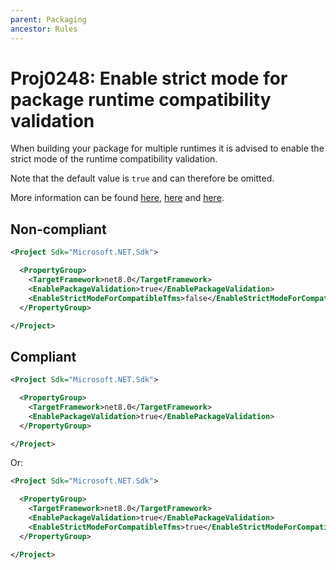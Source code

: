 ```yaml
---
parent: Packaging
ancestor: Rules
---
```


# Proj0248: Enable strict mode for package runtime compatibility validation
When building your package for multiple runtimes it
is advised to enable the strict mode of the runtime
compatibility validation.

Note that the default value is `true` and can therefore be omitted.

More information can be found [here](https://learn.microsoft.com/dotnet/fundamentals/apicompat/package-validation/overview), [here](https://learn.microsoft.com/dotnet/fundamentals/apicompat/package-validation/compatible-framework-validator) and [here](https://learn.microsoft.com/dotnet/core/project-sdk/msbuild-props#enablestrictmodeforcompatibletfms).

## Non-compliant
``` xml
<Project Sdk="Microsoft.NET.Sdk">

  <PropertyGroup>
    <TargetFramework>net8.0</TargetFramework>
    <EnablePackageValidation>true</EnablePackageValidation>
    <EnableStrictModeForCompatibleTfms>false</EnableStrictModeForCompatibleTfms>
  </PropertyGroup>

</Project>
```

## Compliant
``` xml
<Project Sdk="Microsoft.NET.Sdk">

  <PropertyGroup>
    <TargetFramework>net8.0</TargetFramework>
    <EnablePackageValidation>true</EnablePackageValidation>
  </PropertyGroup>

</Project>
```

Or:

``` xml
<Project Sdk="Microsoft.NET.Sdk">

  <PropertyGroup>
    <TargetFramework>net8.0</TargetFramework>
    <EnablePackageValidation>true</EnablePackageValidation>
    <EnableStrictModeForCompatibleTfms>true</EnableStrictModeForCompatibleTfms>
  </PropertyGroup>

</Project>
```
